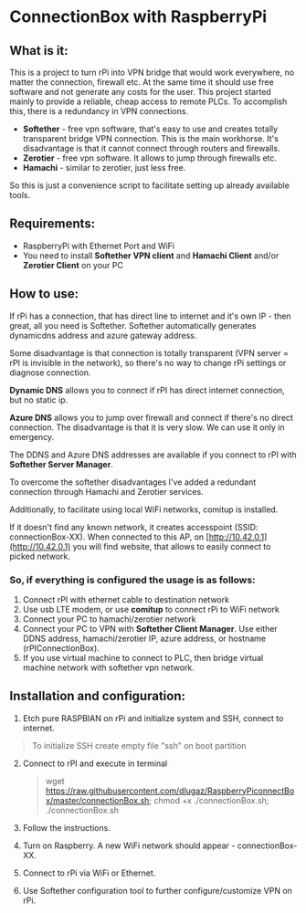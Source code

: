 # ConnectionBox with RaspberryPi

## What is it: 
This is a project to turn rPi into VPN bridge that would work everywhere, no matter the connection, firewall etc. At the same time it should use free software and not generate any costs for the user. This project started mainly to provide a reliable, cheap access to remote PLCs. To accomplish this, there is a redundancy in VPN connections.

-   **Softether** - free vpn software, that's easy to use and creates totally transparent bridge VPN connection. This is the main workhorse. It's disadvantage is that it cannot connect through routers and firewalls.
-   **Zerotier** - free vpn software. It allows to jump through firewalls etc.
-   **Hamachi** - similar to zerotier, just less free.

So this is just a convenience script to facilitate setting up already available tools. 
## Requirements:
- RaspberryPi with Ethernet Port and WiFi 
- You need to install **Softether VPN client** and **Hamachi Client** and/or **Zerotier Client** on your PC
## How to use: 
If rPi has a connection, that has direct line to internet and it's own IP - then great, all you need is Softether. 
Softether automatically generates dynamicdns address and azure gateway address. 

Some disadvantage is that connection is totally transparent (VPN server = rPI is invisible in the network), so there's no way to change rPi settings or diagnose connection. 

**Dynamic DNS** allows you to connect if rPI has direct internet connection, but no static ip. 

**Azure DNS** allows you to jump over firewall and connect if there's no direct connection. The disadvantage is that it is very slow. We can use it only in emergency. 

The DDNS and Azure DNS addresses are available if you connect to rPI with **Softether Server Manager**.

To overcome the softether disadvantages I've added a redundant connection through Hamachi and Zerotier services.

Additionally, to facilitate using local WiFi networks, comitup is installed. 

If it doesn't find any known network, it creates accesspoint (SSID: connectionBox-XX). When connected to this AP, on [http://10.42.0.1](http://10.42.0.1) you will find website, that allows to easily connect to picked network.

### So, if everything is configured the usage is as follows:

1.  Connect rPI with ethernet cable to destination network
2.  Use usb LTE modem, or use **comitup** to connect rPi to WiFi network
3.  Connect your PC to hamachi/zerotier network
4.  Connect your PC to VPN with **Softether Client Manager**. Use either DDNS address, hamachi/zerotier IP, azure address, or hostname (rPIConnectionBox).
5.  If you use virtual machine to connect to PLC, then bridge virtual machine network with softether vpn network.

## Installation and configuration: 

1.  Etch pure RASPBIAN on rPi and initialize system and SSH, connect to internet. 
> To initialize SSH create empty file "ssh" on boot partition
    
2.  Connect to rPI and execute in terminal
	>  wget https://raw.githubusercontent.com/dlugaz/RaspberryPiconnectBox/master/connectionBox.sh; chmod +x ./connectionBox.sh; ./connectionBox.sh

3. Follow the instructions.
    
4.  Turn on Raspberry. A new WiFi network should appear - connectionBox-XX.
    
5.  Connect to rPi via WiFi or Ethernet.
    
6.  Use Softether configuration tool to further configure/customize VPN on rPi. 
    

